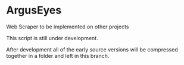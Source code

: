 # ArgusEyes
Web Scraper to be implemented on other projects

This script is still under development.

After development all of the early source versions will be compressed together in a folder and left in this branch.
